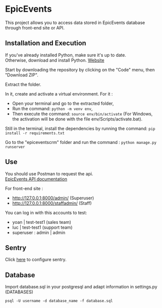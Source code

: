 # EpicEvents

This project allows you to access data stored in EpicEvents database through front-end site or API.

## Installation and Execution

If you've already installed Python, make sure it's up to date.  
Otherwise, download and install Python. [Website](https://www.python.org/downloads/)

Start by downloading the repository by clicking on the "Code" menu, then "Download ZIP".

Extract the folder.

In it, create and activate a virtual environment. For it :
- Open your terminal and go to the extracted folder,
- Run the command: `python -m venv env`,
- Then execute the command: `source env/bin/activate` (For Windows, the activation will be done with the file env/Scripts/activate.bat).

Still in the terminal, install the dependencies by running the command: `pip install -r requirements.txt`

Go to the "epiceventscrm" folder and run the command : `python manage.py runserver`

## Use

You should use Postman to request the api.  
[EpicEvents API documentation](https://documenter.getpostman.com/view/15948869/Tzz5tJfZ)

For front-end site :
- http://127.0.0.1:8000/admin/ (Superuser)
- http://127.0.0.1:8000/staffadmin/ (Staff)

You can log in with this accounts to test: 
- yoan | test-test1 (sales team)
- luc | test-test1 (support team)
- superuser : admin | admin

## Sentry

Click [here](https://docs.sentry.io/platforms/python/guides/django/) to configure sentry.

## Database

Import database.sql in your postgresql and adapt information in settings.py (DATABASES)

`psql -U username -d database_name -f database.sql`

